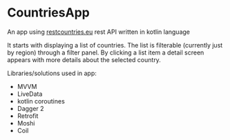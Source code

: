 # CountriesApp
An app using [restcountries.eu](http://restcountries.eu/) rest API written in kotlin language

It starts with displaying a list of countries. The list is filterable (currently just by region) through a filter panel. By clicking a list item a detail screen appears with more details about the selected country. 

Libraries/solutions used in app:

- MVVM
- LiveData
- kotlin coroutines
- Dagger 2
- Retrofit
- Moshi
- Coil
